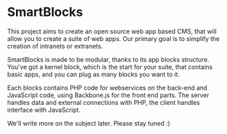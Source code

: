 SmartBlocks
===========

This project aims to create an open source web app based CMS, that will allow you to create a suite of web apps.
Our primary goal is to simplify the creation of intranets or extranets.

SmartBlocks is made to be modular, thanks to its app blocks structure. You've got a kernel block, which is the
start for your suite, that contains basic apps, and you can plug as many blocks you want to it.

Each blocks contains PHP code for webservices on the back-end and JavaScript code, using Backbone.js for the front end
parts. The server handles data and external connections with PHP, the client handles interface with JavaScript.

We'll write more on the subject later. Please stay tuned :)